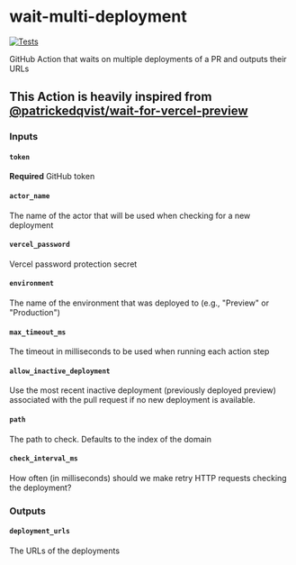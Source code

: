 # wait-multi-deployment

[![Tests](https://github.com/iuliancmarcu/wait-multi-deployment/actions/workflows/test.yml/badge.svg?branch=main)](https://github.com/iuliancmarcu/wait-multi-deployment/actions/workflows/test.yml)

GitHub Action that waits on multiple deployments of a PR and outputs their URLs

## This Action is heavily inspired from [@patrickedqvist/wait-for-vercel-preview](https://github.com/patrickedqvist/wait-for-vercel-preview)

### Inputs

#### `token`

**Required** GitHub token

#### `actor_name`

The name of the actor that will be used when checking for a new deployment

#### `vercel_password`

Vercel password protection secret

#### `environment`

The name of the environment that was deployed to (e.g., "Preview" or "Production")

#### `max_timeout_ms`

The timeout in milliseconds to be used when running each action step

#### `allow_inactive_deployment`

Use the most recent inactive deployment (previously deployed preview) associated with the pull request if no new deployment is available.

#### `path`

The path to check. Defaults to the index of the domain

#### `check_interval_ms`

How often (in milliseconds) should we make retry HTTP requests checking the deployment?

### Outputs

#### `deployment_urls`

The URLs of the deployments
